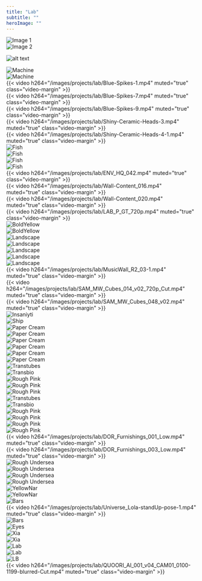 ```yaml
---
title: "Lab"
subtitle: ""
heroImage: ""
---
```


<div class="grid-layout">
    <div class="column column-1 empty"></div>
    <div class="column column-5">
      <img src="/images/projects/lab/12b7ce78-ab54-4baf-b26e-9f489dfc7e2f.webp" alt="Image 1">
    </div>
        <div class="column column-5">
        <div class="separator"></div>
      <img src="/images/projects/lab/a775785a-2d53-4b1d-9e4f-46ff8ee7364f.webp" alt="Image 2">
    </div>
    <div class="column column-1 empty">    </div>
</div>

<div class="column column-12"><div class="separator"></div></div>

![alt text](/images/projects/lab/ML_Fut_Norman_spheres_003.webp)

<div class="column column-12"><div class="separator"></div></div>
<div class="grid-layout">
    <div class="column column-6">
          <img src="/images/projects/lab/machine.webp" alt="Machine">
    </div>
<div class="column column-6">
          <img src="/images/projects/lab/machine_drawing.webp" alt="Machine">
    </div>

<div class="column column-12"><div class="separator"></div></div>
<div class="column column-3 empty"></div>
<div class="column column-6">
{{< video h264="/images/projects/lab/Blue-Spikes-1.mp4" muted="true" class="video-margin" >}}
</div>
<div class="column column-3 empty"></div>

<div class="column column-5">
{{< video h264="/images/projects/lab/Blue-Spikes-7.mp4" muted="true" class="video-margin" >}}</div>
<div class="column column-5">
{{< video h264="/images/projects/lab/Blue-Spikes-9.mp4" muted="true" class="video-margin" >}}</div>
<div class="column column-2 empty"></div>

<div class="column column-2 empty"></div>
<div class="column column-5">
{{< video h264="/images/projects/lab/Shiny-Ceramic-Heads-3.mp4" muted="true" class="video-margin" >}}</div>
<div class="column column-5">
<div class="separator"></div>
{{< video h264="/images/projects/lab/Shiny-Ceramic-Heads-4-1.mp4" muted="true" class="video-margin" >}}</div>

<div class="column column-12"><div class="separator"></div></div>
<div class="column column-6">
          <img src="/images/projects/lab/ArtyFish_00034.webp" alt="Fish">
</div>
<div class="column column-6">
<div class="separator"></div>
          <img src="/images/projects/lab/Artyfish_00037.webp" alt="Fish">
</div>
<div class="column column-6">
          <img src="/images/projects/lab/Artyfish_00047.webp" alt="Fish">
</div>
<div class="column column-6">
<div class="separator"></div>
          <img src="/images/projects/lab/Artyfish_00042.webp" alt="Fish">
</div>

<div class="column column-12"><div class="separator"></div></div>
<div class="column column-12">
{{< video h264="/images/projects/lab/ENV_HQ_042.mp4" muted="true" class="video-margin" >}}
</div>
<div class="column column-12">
{{< video h264="/images/projects/lab/Wall-Content_016.mp4" muted="true" class="video-margin" >}}
</div>
<div class="column column-12">
{{< video h264="/images/projects/lab/Wall-Content_020.mp4" muted="true" class="video-margin" >}}
</div>

<div class="column column-12"><div class="separator"></div></div>
<div class="column column-2 empty"></div>
<div class="column column-6">
{{< video h264="/images/projects/lab/LAB_P_GT_720p.mp4" muted="true" class="video-margin" >}}
</div>
<div class="column column-4 empty"></div>

<div class="column column-12"><div class="separator"></div></div>
<div class="column column-6">
          <img src="/images/projects/lab/Bold Yellow Vibes_00059.webp" alt="BoldYellow">
</div>
<div class="column column-6">
<div class="separator"></div>
          <img src="/images/projects/lab/Bold Yellow Vibes_00082.webp" alt="BoldYellow">
</div>

<div class="column column-12"><div class="separator"></div></div>
<div class="column column-6">
          <img src="/images/projects/lab/OCT_Beginning_M005_001.webp" alt="Landscape">
</div>
<div class="column column-6">
          <img src="/images/projects/lab/OCT_Evolution_M005_001_Tinted.webp" alt="Landscape">
</div>

<div class="column column-12"><div class="separator"></div></div>
<div class="column column-4">
          <img src="/images/projects/lab/FishinPink_00150.webp" alt="Landscape">
</div>
<div class="column column-4">
          <img src="/images/projects/lab/FishinPink_00153.webp" alt="Landscape">
</div>
<div class="column column-4">
          <img src="/images/projects/lab/FishinPink_00155.webp" alt="Landscape">
</div>

<div class="column column-12"><div class="separator"></div></div>
<div class="column column-12">
{{< video h264="/images/projects/lab/MusicWall_R2_03-1.mp4" muted="true" class="video-margin" >}}
</div>
<div class="column column-6">
{{< video h264="/images/projects/lab/SAM_MW_Cubes_014_v02_720p_Cut.mp4" muted="true" class="video-margin" >}}
</div>
<div class="column column-6">
{{< video h264="/images/projects/lab/SAM_MW_Cubes_048_v02.mp4" muted="true" class="video-margin" >}}
</div>

<div class="column column-12"><div class="separator"></div></div>
<div class="column column-6">
          <img src="/images/projects/lab/Insaniyti_V01.webp" alt="Insaniyti">
</div>
<div class="column column-6">
<div class="separator"></div>
          <img src="/images/projects/lab/Crystal Ship_V02.webp" alt="Ship">
</div>

<div class="column column-12"><div class="separator"></div></div>
<div class="column column-4">
          <img src="/images/projects/lab/Paper-Creams_00002.webp" alt="Paper Cream">
</div>
<div class="column column-4">
          <img src="/images/projects/lab/Paper-Creams_00018.webp" alt="Paper Cream">
</div>
<div class="column column-4">
          <img src="/images/projects/lab/Paper-Creams_00036.webp" alt="Paper Cream">
</div>
<div class="column column-4">
          <img src="/images/projects/lab/Paper-Creams_00078.webp" alt="Paper Cream">
</div>
<div class="column column-4">
          <img src="/images/projects/lab/Paper-Creams_00080.webp" alt="Paper Cream">
</div>
<div class="column column-4">
          <img src="/images/projects/lab/Paper-Creams_00090.webp" alt="Paper Cream">
</div>

<div class="column column-12"><div class="separator"></div></div>
<div class="column column-6">
          <img src="/images/projects/lab/transtubes.webp" alt="Transtubes">
</div>
<div class="column column-6">
<div class="separator"></div>
          <img src="/images/projects/lab/transbio.webp" alt="Transbio">
</div>

<div class="column column-12"><div class="separator"></div></div>
<div class="column column-4">
          <img src="/images/projects/lab/Rough-Pink_00182.webp" alt="Rough Pink">
</div>
<div class="column column-4">
          <img src="/images/projects/lab/Rough-Pink_00186.webp" alt="Rough Pink">
</div>
<div class="column column-4">
          <img src="/images/projects/lab/Rough-Pink_00193.webp" alt="Rough Pink">
</div>

<div class="column column-12"><div class="separator"></div></div>
<div class="column column-6">
          <img src="/images/projects/lab/Renmants_00231.webp" alt="Transtubes">
</div>
<div class="column column-6">
<div class="separator"></div>
          <img src="/images/projects/lab/Renmants_00232.webp" alt="Transbio">
</div>

<div class="column column-12"><div class="separator"></div></div>
<div class="column column-6">
          <img src="/images/projects/lab/Fontaine 1.webp" alt="Rough Pink">
</div>
<div class="column column-6">
<div class="separator"></div>
          <img src="/images/projects/lab/Fontaine 2.webp" alt="Rough Pink">
</div>
<div class="column column-6">
          <img src="/images/projects/lab/Fontaine 3.webp" alt="Rough Pink">
</div>
<div class="column column-6">
<div class="separator"></div>
          <img src="/images/projects/lab/Fontaine 4.webp" alt="Rough Pink">
</div>

<div class="column column-12"><div class="separator"></div></div>
<div class="column column-2 empty"></div>
<div class="column column-4">
<div class="separator"></div>
{{< video h264="/images/projects/lab/DOR_Furnishings_001_Low.mp4" muted="true" class="video-margin" >}}
</div>
<div class="column column-4">
{{< video h264="/images/projects/lab/DOR_Furnishings_003_Low.mp4" muted="true" class="video-margin" >}}
</div>
<div class="column column-2 empty"></div>

<div class="column column-12"><div class="separator"></div></div>
<div class="column column-6">
          <img src="/images/projects/lab/Rough-Undersea_00081.webp" alt="Rough Undersea">
</div>
<div class="column column-6">
          <img src="/images/projects/lab/Rough-Undersea_00084.webp" alt="Rough Undersea">
</div>
<div class="column column-6">
          <img src="/images/projects/lab/Rough-Undersea_00106.webp" alt="Rough Undersea">
</div>
<div class="column column-6">
          <img src="/images/projects/lab/Rough-Undersea_00109.webp" alt="Rough Undersea">
</div>

<div class="column column-12"><div class="separator"></div></div>
<div class="column column-6">
<div class="separator"></div>
          <img src="/images/projects/lab/YellowNar_00150.webp" alt="YellowNar">
</div>
<div class="column column-6">
          <img src="/images/projects/lab/YellowNar_00152.webp" alt="YellowNar">
</div>

<div class="column column-12"><div class="separator"></div></div>
<div class="column column-2 empty"></div>
<div class="column column-8">
          <img src="/images/projects/lab/LAB_Bars.webp" alt="Bars">
</div>
<div class="column column-2 empty">
</div>

<div class="column column-12"><div class="separator"></div></div>
<div class="column column-3 empty"></div>
<div class="column column-6">
{{< video h264="/images/projects/lab/Universe_Lola-standUp-pose-1.mp4" muted="true" class="video-margin" >}}
</div>
<div class="column column-3 empty">
</div>

<div class="column column-2 empty"></div>
<div class="column column-8">
          <img src="/images/projects/lab/Universe_Universe_Portfolio.webp" alt="Bars">
</div>
<div class="column column-2 empty">
</div>

<div class="column column-12"><div class="separator"></div></div>
<div class="column column-6 empty">
</div>
<div class="column column-6">
          <img src="/images/projects/lab/LAB_Eyes.webp" alt="Eyes">
</div>

<div class="column column-12"><div class="separator"></div></div>
<div class="column column-6">
          <img src="/images/projects/lab/XIA_K11R_Look_002_TK_003.webp" alt="Xia">
</div>
<div class="column column-6">
          <img src="/images/projects/lab/XIA_K11R_Look_002_TK_005.webp" alt="Xia">
</div>

<div class="column column-12"><div class="separator"></div></div>
<div class="column column-6">
          <img src="/images/projects/lab/LAB_SA20C_Overhead_Materials_AA_v03_black-and-white_02.webp" alt="Lab">
</div>
<div class="column column-6">
          <img src="/images/projects/lab/LAB_SA20C_Overhead_Materials_AA_v03_black-and-white_04.webp" alt="Lab">
</div>

<div class="column column-12">
          <img src="/images/projects/lab/LAB_LB_shot_L_BW.webp" alt="LB">
</div>

<div class="column column-12"><div class="separator"></div></div>
<div class="column column-4 empty">
          
</div>
<div class="column column-4">
          {{< video h264="/images/projects/lab/QUOORI_AI_001_v04_CAM01_0100-1199-blurred-Cut.mp4" muted="true" class="video-margin" >}}
</div>
<div class="column column-4 empty">
</div>

</div>
